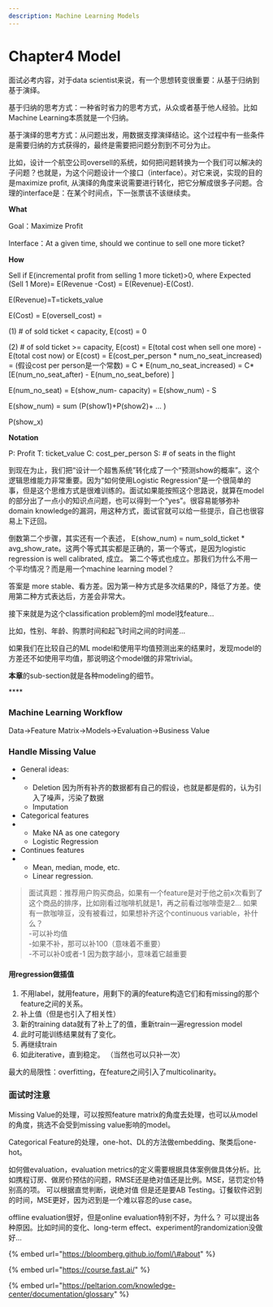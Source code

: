 ```yaml
---
description: Machine Learning Models
---
```


# Chapter4 Model

面试必考内容，对于data scientist来说，有一个思想转变很重要：从基于归纳到基于演绎。

基于归纳的思考方式：一种省时省力的思考方式，从众或者基于他人经验。比如Machine Learning本质就是一个归纳。

基于演绎的思考方式：从问题出发，用数据支撑演绎结论。这个过程中有一些条件是需要归纳的方式获得的，最终是需要把问题分割到不可分为止。

比如，设计一个航空公司oversell的系统，如何把问题转换为一个我们可以解决的子问题？也就是，为这个问题设计一个接口（interface）。对它来说，实现的目的是maximize profit, 从演绎的角度来说需要进行转化，把它分解成很多子问题。合理的interface是：在某个时间点，下一张票该不该继续卖。

**What**

Goal：Maximize Profit

Interface：At a given time, should we continue to sell one more ticket? 

**How**

Sell if E\(incremental profit from selling 1 more ticket\)&gt;0, where Expected \(Sell 1 More\)= E\(Revenue -Cost\) = E\(Revenue\)-E\(Cost\). 

E\(Revenue\)=T=tickets\_value

E\(Cost\) = E\(oversell\_cost\) = 

\(1\) \# of sold ticket &lt; capacity, E\(cost\) = 0

\(2\) \# of sold ticket &gt;= capacity, E\(cost\) = E\(total cost when sell one more\) - E\(total cost now\)  or E\(cost\) = E\(cost\_per\_person \* num\_no\_seat\_increased\) = \(假设cost per person是一个常数\) = C \* E\(num\_no\_seat\_increased\) = C\*\[E\(num\_no\_seat\_after\) - E\(num\_no\_seat\_before\) \]

E\(num\_no\_seat\) = E\(show\_num- capacity\) = E\(show\_num\) - S

E\(show\_num\) = sum \(P\(show1\)+P\(show2\)+ ... \)

P\(show\_x\) 

**Notation**

P: Profit       T: ticket\_value    C: cost\_per\_person   S: \# of seats in the flight 

到现在为止，我们把“设计一个超售系统”转化成了一个“预测show的概率”。这个逻辑思维能力非常重要。因为“如何使用Logistic Regression”是一个很简单的事，但是这个思维方式是很难训练的。面试如果能按照这个思路说，就算在model的部分出了一点小的知识点问题，也可以得到一个“yes”。很容易能够弥补domain knowledge的漏洞，用这种方式，面试官就可以给一些提示，自己也很容易上下迂回。

倒数第二个步骤，其实还有一个表述， E\(show\_num\) = num\_sold\_ticket \* avg\_show\_rate。这两个等式其实都是正确的，第一个等式，是因为logistic regression is well calibrated, 成立。 第二个等式也成立。那我们为什么不用一个平均情况？而是用一个machine learning model？

答案是 more stable、看方差。因为第一种方式是多次结果的P，降低了方差。使用第二种方式表达后，方差会非常大。

接下来就是为这个classification problem的ml model找feature... 

比如，性别、年龄、购票时间和起飞时间之间的时间差... 

如果我们在比较自己的ML model和使用平均值预测出来的结果时，发现model的方差还不如使用平均值，那说明这个model做的非常trivial。

**本章**的sub-section就是各种modeling的细节。

\*\*\*\*

### Machine Learning Workflow

Data→Feature Matrix→Models→Evaluation→Business Value



### Handle Missing Value

* General ideas: 
* * Deletion 因为所有补齐的数据都有自己的假设，也就是都是假的，认为引入了噪声，污染了数据
  * Imputation
* Categorical features
* * Make NA as one category
  * Logistic Regression
* Continues features
* * Mean, median, mode, etc. 
  * Linear regression.

> 面试真题：推荐用户购买商品，如果有一个feature是对于他之前x次看到了这个商品的排序，比如刚看过咖啡机就是1，再之前看过咖啡壶是2... 如果有一款咖啡豆，没有被看过，如果想补齐这个continuous variable，补什么？  
> -可以补均值  
> -如果不补，那可以补100（意味着不重要）  
> -不可以补0或者-1 因为数字越小，意味着它越重要

#### 用regression做插值

1. 不用label，就用feature，用剩下的满的feature构造它们和有missing的那个feature之间的关系。
2. 补上值（但是也引入了相关性）
3. 新的training data就有了补上了的值，重新train一遍regression model
4. 此时可能训练结果就有了变化。
5. 再继续train
6. 如此iterative，直到稳定。 （当然也可以只补一次）

最大的局限性：overfitting，在feature之间引入了multicolinarity。

### 面试时注意

Missing Value的处理，可以按照feature matrix的角度去处理，也可以从model的角度，挑选不会受到missing value影响的model。

Categorical Feature的处理，one-hot、DL的方法做embedding、聚类后one-hot。

如何做evaluation，evaluation metrics的定义需要根据具体案例做具体分析。比如携程订房、做房价预估的问题，RMSE还是绝对值还是比例。MSE，惩罚定价特别高的项。 可以根据直觉判断，说绝对值 但是还是要AB Testing。订餐软件迟到的时间，MSE更好，因为迟到是一个难以容忍的use case。

offline evaluation很好，但是online evaluation特别不好，为什么？ 可以提出各种原因。比如时间的变化、long-term effect、experiment的randomization没做好... 



{% embed url="https://bloomberg.github.io/foml/\#about" %}

{% embed url="https://course.fast.ai/" %}

{% embed url="https://peltarion.com/knowledge-center/documentation/glossary" %}

